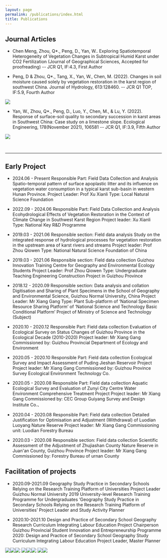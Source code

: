 ```yaml
---
layout: page
permalink: /publications/index.html
title: Publications
---
```


## Journal Articles

- Chen Meng, Zhou, Q*., Peng, D., Yan, W.. Exploring Spatiotemporal Heterogeneity of Vegetation Changes in Subtropical Humid Karst under CO2 Fertilization (Journal of Geographical Sciences, Accepted for proofreading) -- JCR Q1, IF:4.3, First Author

-	Peng, D & Zhou, Q*., Tang, X., Yan, W., Chen, M. (2022). Changes in soil moisture caused solely by vegetation restoration in the karst region of southwest China. Journal of Hydrology, 613:128460. -- JCR Q1 TOP, IF:5.9, Fourth Author

![](/images/202210.png)

-	Yan, W., Zhou, Q*., Peng, D., Luo, Y., Chen, M., & Lu, Y. (2022). Response of surface-soil quality to secondary succession in karst areas in Southwest China: Case study on a limestone slope. Ecological Engineering, 178(November 2021), 106581 -- JCR Q1, IF:3.9, Fifth Author

![](/images/202205.png)

  <br>
  
---

## Early Project

- 2024.06 - Present Responsible Part: Field Data Collection and Analysis
Spatio-temporal pattern of surface apoplastic litter and its influence on vegetation water consumption in a typical karst sub-basin in western Hunan Province.
Project Leader: Prof Xu Xianli Type: Local Natural Science Foundation

- 2022.09 - 2024.06 Responsible Part: Field Data Collection and Analysis
Ecohydrological Effects of Vegetation Restoration in the Context of Climate Change in Southwest Karst Region
Project leader: Xu Xianli Type: National Key R&D Programme

- 2019.03 - 2021.06 Responsible section: Field data analysis
Study on the integrated response of hydrological processes for vegetation restoration in the upstream area of karst rivers and streams
Project leader: Prof Zhou Qiowen Type: National Natural Science Foundation of China

- 2019.03 - 2021.06 Responsible section: Field data collection
Guizhou Innovation Training Centre for Geography and Environmental Ecology Students
Project Leader: Prof Zhou Qiowen Type: Undergraduate Teaching Engineering Construction Project in Guizhou Province

- 2018.12 - 2020.09 Responsible section: Data analysis and collation
Digitisation and Sharing of Plant Specimens in the School of Geography and Environmental Science, Guizhou Normal University, China
Project Leader: Mr Xiang Gang Type: Plant Sub-platform of ‘National Specimen Resource Sharing Platform’ of ‘National Science and Technology Basic Conditional Platform’ Project of Ministry of Science and Technology (Subject)

- 2020.10 - 2020.12 Responsible Part: Field data collection
Evaluation of Ecological Survey on Status Changes of Guizhou Province in the Ecological Decade (2010-2020)
Project leader: Mr Xiang Gang Commissioned by: Guizhou Provincial Department of Ecology and Environment

- 2020.05 - 2020.10 Responsible Part: Field data collection
Ecological Survey and Impact Assessment of Puding Jieshan Reservoir Project
Project leader: Mr Xiang Gang Commissioned by: Guizhou Province Survey Ecological Environment Technology Co.

- 2020.05 - 2020.08 Responsible Part: Field data collection
Aquatic Ecological Survey and Evaluation of Zunyi City Centre Water Environment Comprehensive Treatment Project
Project leader: Mr Xiang Gang Commissioned by: CEC Group Guiyang Survey and Design Institute Co.、

- 2020.04 - 2020.08 Responsible Part: Field data collection
Detailed Justification for Optimisation and Adjustment (Withdrawal) of Luodian Luoyang Nature Reserve
Project leader: Mr Xiang Gang Commissioning unit: Luodian Forestry Bureau

- 2020.03 - 2020.08 Responsible section: Field data collection
Scientific Assessment of the Adjustment of Zhujiashan County Nature Reserve in Juan'an County, Guizhou Province
Project leader: Mr Xiang Gang Commissioned by: Forestry Bureau of urnan County

## Facilitation of projects

- 2020.09-2021.09 Geography Study Practice in Secondary Schools Relying on the Research Training Platform of Universities Project Leader
Guizhou Normal University 2019 University-level Research Training Programme for Undergraduates ‘Geography Study Practice in Secondary Schools Relying on the Research Training Platform of Universities’ Project 
Leader and Study Activity Planner

- 2020.10-2021.10 Design and Practice of Secondary School Geography Research Curriculum Integrating Labour Education Project Chairperson
Guizhou Provincial Student Innovation and Entrepreneurship Programme 2020: Design and Practice of Secondary School Geography Study Curriculum Integrating Labour Education Project 
Leader, Master Planner

![](/mypaper/poster/pro1.jpg)![](/mypaper/poster/pro2.jpg)![](/mypaper/poster/pro3.jpg)
![](/mypaper/poster/pro4.jpg)![](/mypaper/poster/pro5.jpg)![](/mypaper/poster/pro6.jpg)
![](/mypaper/poster/pro7.jpg)![](/mypaper/poster/pro8.jpg)
  <br>

  <br>
